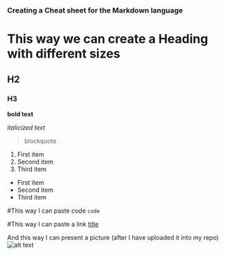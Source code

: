 ### Creating a Cheat sheet for the Markdown language

# This way we can create a Heading with different sizes
## H2
### H3

**bold text**

*italicized text*

> blockquote

1. First item
2. Second item
3. Third item

- First item
- Second item
- Third item


#This way I can paste code
`code`


#This way I can paste a link
[title](https://www.example.com)


And this way I can present a picture (after I have uploaded it into my repo)
![alt text](image.jpg)

